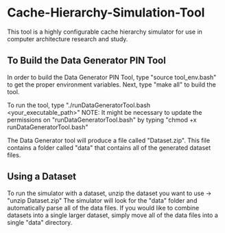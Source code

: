 # Cache-Hierarchy-Simulation-Tool
This tool is a highly configurable cache hierarchy simulator for use in computer architecture research and study.

## To Build the Data Generator PIN Tool
In order to build the Data Generator PIN Tool, type "source tool_env.bash" to get the proper environment variables.
Next, type "make all" to build the tool.

To run the tool, type "./runDataGeneratorTool.bash <your_executable_path>"
NOTE: It might be necessary to update the permissions on "runDataGeneratorTool.bash" by typing "chmod +x runDataGeneratorTool.bash"

The Data Generator tool will produce a file called "Dataset.zip". This file contains a folder called "data" that contains all of the generated dataset files.

## Using a Dataset
To run the simulator with a dataset, unzip the dataset you want to use -> "unzip Dataset.zip"
The simulator will look for the "data" folder and automatically parse all of the data files.
If you would like to combine datasets into a single larger dataset, simply move all of the 
data files into a single "data" directory.
